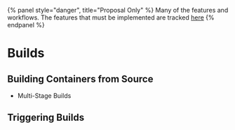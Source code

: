 {% panel style="danger", title="Proposal Only" %}
Many of the features and workflows.  The features that must be implemented
are tracked [here](https://github.com/kubernetes/kubectl/projects/7)
{% endpanel %}

# Builds

## Building Containers from Source

- Multi-Stage Builds

## Triggering Builds